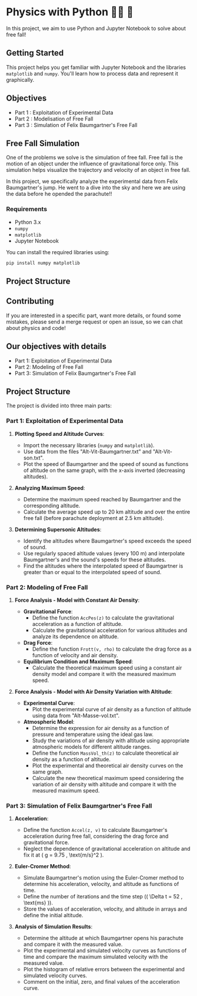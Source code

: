 # Physics with Python 👩‍💻 💙

In this project, we aim to use Python and Jupyter Notebook to solve about free fall!

## Getting Started
This project helps you get familiar with Jupyter Notebook and the libraries `matplotlib` and `numpy`. You'll learn how to process data and represent it graphically.

## Objectives
- Part 1 : Exploitation of Experimental Data
- Part 2 : Modelisation of Free Fall
- Part 3 : Simulation of Felix Baumgartner's Free Fall

## Free Fall Simulation
One of the problems we solve is the simulation of free fall. Free fall is the motion of an object under the influence of gravitational force only. This simulation helps visualize the trajectory and velocity of an object in free fall.

In this project, we specifically analyze the experimental data from Felix Baumgartner's jump. He went to a dive into the sky and here we are using the data before he opended the parachute!! 

### Requirements
- Python 3.x
- `numpy`
- `matplotlib`
- Jupyter Notebook

You can install the required libraries using:
```sh
pip install numpy matplotlib
```

## Project Structure

## Contributing
If you are interested in a specific part, want more details, or found some mistakes, please send a merge request or open an issue, so we can chat about physics and code!

## Our objectives with details 
- Part 1: Exploitation of Experimental Data
- Part 2: Modeling of Free Fall
- Part 3: Simulation of Felix Baumgartner's Free Fall

## Project Structure
The project is divided into three main parts:

### Part 1: Exploitation of Experimental Data
1. **Plotting Speed and Altitude Curves**:
   - Import the necessary libraries (`numpy` and `matplotlib`).
   - Use data from the files "Alt-Vit-Baumgartner.txt" and "Alt-Vit-son.txt".
   - Plot the speed of Baumgartner and the speed of sound as functions of altitude on the same graph, with the x-axis inverted (decreasing altitudes).

2. **Analyzing Maximum Speed**:
   - Determine the maximum speed reached by Baumgartner and the corresponding altitude.
   - Calculate the average speed up to 20 km altitude and over the entire free fall (before parachute deployment at 2.5 km altitude).

3. **Determining Supersonic Altitudes**:
   - Identify the altitudes where Baumgartner's speed exceeds the speed of sound.
   - Use regularly spaced altitude values (every 100 m) and interpolate Baumgartner's and the sound's speeds for these altitudes.
   - Find the altitudes where the interpolated speed of Baumgartner is greater than or equal to the interpolated speed of sound.

### Part 2: Modeling of Free Fall
1. **Force Analysis - Model with Constant Air Density**:
   - **Gravitational Force**:
     - Define the function `AccPes(z)` to calculate the gravitational acceleration as a function of altitude.
     - Calculate the gravitational acceleration for various altitudes and analyze its dependence on altitude.
   - **Drag Force**:
     - Define the function `Frott(v, rho)` to calculate the drag force as a function of velocity and air density.
   - **Equilibrium Condition and Maximum Speed**:
     - Calculate the theoretical maximum speed using a constant air density model and compare it with the measured maximum speed.

2. **Force Analysis - Model with Air Density Variation with Altitude**:
   - **Experimental Curve**:
     - Plot the experimental curve of air density as a function of altitude using data from "Alt-Masse-vol.txt".
   - **Atmospheric Model**:
     - Determine the expression for air density as a function of pressure and temperature using the ideal gas law.
     - Study the variations of air density with altitude using appropriate atmospheric models for different altitude ranges.
     - Define the function `MassVol_th(z)` to calculate theoretical air density as a function of altitude.
     - Plot the experimental and theoretical air density curves on the same graph.
     - Calculate the new theoretical maximum speed considering the variation of air density with altitude and compare it with the measured maximum speed.

### Part 3: Simulation of Felix Baumgartner's Free Fall
1. **Acceleration**:
   - Define the function `Accel(z, v)` to calculate Baumgartner's acceleration during free fall, considering the drag force and gravitational force.
   - Neglect the dependence of gravitational acceleration on altitude and fix it at \( g = 9.75 \, \text{m/s}^2 \).

2. **Euler-Cromer Method**:
   - Simulate Baumgartner's motion using the Euler-Cromer method to determine his acceleration, velocity, and altitude as functions of time.
   - Define the number of iterations and the time step (\( \Delta t = 52 \, \text{ms} \)).
   - Store the values of acceleration, velocity, and altitude in arrays and define the initial altitude.

3. **Analysis of Simulation Results**:
   - Determine the altitude at which Baumgartner opens his parachute and compare it with the measured value.
   - Plot the experimental and simulated velocity curves as functions of time and compare the maximum simulated velocity with the measured value.
   - Plot the histogram of relative errors between the experimental and simulated velocity curves.
   - Comment on the initial, zero, and final values of the acceleration curve.